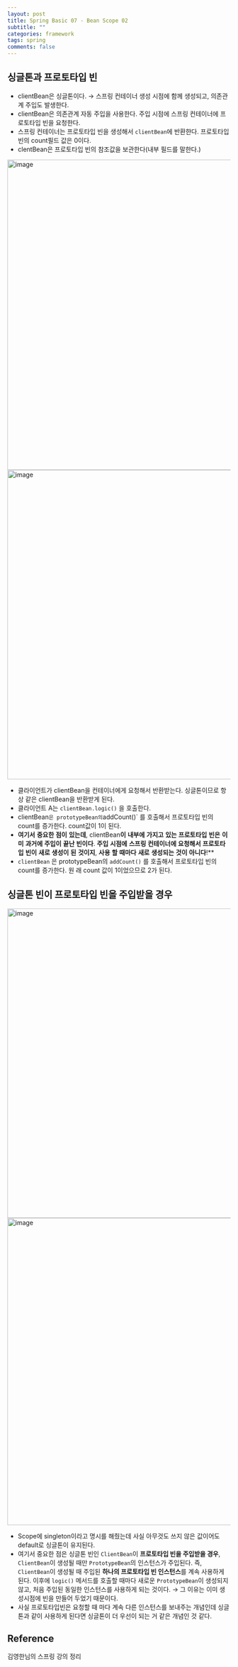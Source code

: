 ```yaml
---
layout: post
title: Spring Basic 07 - Bean Scope 02
subtitle: ""
categories: framework
tags: spring
comments: false
---
```


## 싱글톤과 프로토타입 빈

- clientBean은 싱글톤이다. → 스프링 컨테이너 생성 시점에 함께 생성되고, 의존관계 주입도 발생한다.
- clientBean은 의존관계 자동 주입을 사용한다. 주입 시점에 스프링 컨테이너에 프로토타입 빈을 요청한다.
- 스프링 컨테이너는 프로토타입 빈을 생성해서 `clientBean`에 반환한다. 프로토타입 빈의 count필드 값은 0이다.
- clentBean은 프로토타입 빈의 참조값을 보관한다(내부 필드를 말한다.)

<img width="699" alt="image" src="https://github.com/user-attachments/assets/d24d7184-c9a4-453e-8ff5-5f69635cf562">
<img width="697" alt="image" src="https://github.com/user-attachments/assets/973b6327-48d8-4140-a6cb-db278cae2563">

- 클라이언트가 clientBean을 컨테이너에게 요청해서 반환받는다. 싱글톤이므로 항상 같은 clientBean을 반환받게 된다.
- 클라이언트 A는 `clientBean.logic()` 을 호출한다.
- clientBean`은 prototypeBean의`addCount()` 를 호출해서 프로토타입 빈의 count를 증가한다.
count값이 1이 된다.
- **여기서** **중요한** **점이** **있는데**, clientBean**이** **내부에** **가지고** **있는** **프로토타입** **빈은** **이미** **과거에** **주입이** **끝난** **빈이다**. **주입** **시점에** **스프링** **컨테이너에** **요청해서** **프로토타입** **빈이** **새로** **생성이** **된** **것이지**, **사용** **할** **때마다** **새로** **생성되는** **것이** **아니다**!**
- `clientBean` 은 prototypeBean의 `addCount()` 를 호출해서 프로토타입 빈의 count를 증가한다. 원
  래 count 값이 1이었으므로 2가 된다.

## 싱글톤 빈이 프로토타입 빈을 주입받을 경우
<img width="697" alt="image" src="https://github.com/user-attachments/assets/ecbf385d-28cf-4c05-b97b-c8a997e5ae6c">
<img width="692" alt="image" src="https://github.com/user-attachments/assets/d9bfa24b-7e4e-46e3-93dd-8143103aef0b">
  
- Scope에 singleton이라고 명시를 해줬는데 사실 아무것도 쓰지 않은 값이어도 default로 싱글톤이 유지된다.
- 여기서 중요한 점은 싱글톤 빈인 `ClientBean`이 **프로토타입 빈을 주입받을 경우**, `ClientBean`이 생성될 때만 `PrototypeBean`의 인스턴스가 주입된다. 즉, `ClientBean`이 생성될 때 주입된 **하나의 프로토타입 빈 인스턴스**를 계속 사용하게 된다. 이후에 `logic()` 메서드를 호출할 때마다 새로운 `PrototypeBean`이 생성되지 않고, 처음 주입된 동일한 인스턴스를 사용하게 되는 것이다. → 그 이유는 이미 생성시점에 빈을 만들어 두었기 때문이다.
- 사실 프로토타입빈은 요청할 때 마다 계속 다른 인스턴스를 보내주는 개념인데 싱글톤과 같이 사용하게 된다면 싱글톤이 더 우선이 되는 거 같은 개념인 것 같다.



## Reference

김영한님의 스프링 강의 정리
